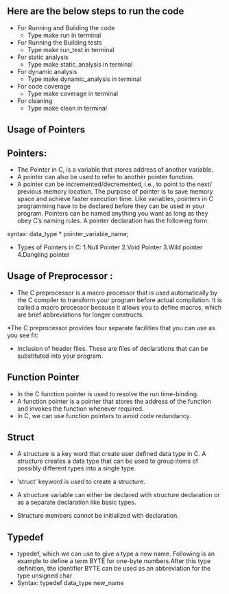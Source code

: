 ##  Here are the below steps to run the code

 * For Running and Building the code
   * Type make run in terminal
 * For Running the Building tests
   * Type make run_test in terminal
 * For static analysis
   * Type make static_analysis in terminal
 * For dynamic analysis
   * Type make dynamic_analysis in terminal
 * For code coverage
   * Type make coverage in terminal
 * For cleaning
   * Type make clean in terminal
  
  
## Usage of Pointers

## Pointers:
* The Pointer in C, is a variable that stores address of another variable.
*  A pointer can also be used to refer to another pointer function.
*   A pointer can be incremented/decremented, i.e., to point to the next/ previous memory location. The purpose of pointer is to save memory space and achieve faster execution time.
Like variables, pointers in C programming have to be declared before they can be used in your program. Pointers can be named anything you want as long as they obey C’s naming rules. A pointer declaration has the following form.

 syntax:
data_type * pointer_variable_name;

* Types of Pointers in C:
1.Null Pointer
2.Void Pointer
3.Wild pointer
4.Dangling pointer

## Usage of Preprocessor :

* The C preprocessor is a macro processor that is used automatically by the C compiler to transform your program before actual compilation. It is called a macro processor because it allows you to define macros, which are brief abbreviations for longer constructs.

*The C preprocessor provides four separate facilities that you can use as you see fit:

* Inclusion of header files. These are files of declarations that can be substituted into your program.

## Function Pointer
* In the C function pointer is used to resolve the run time-binding. 
* A function pointer is a pointer that stores the address of the function and invokes the function whenever required.
*  In C, we can use function pointers to avoid code redundancy.

## Struct

* A structure is a key word that create user defined data type in C. A structure creates a data type that can be used to group items of possibly different types into a single type.

* ‘struct’ keyword is used to create a structure. 

* A structure variable can either be declared with structure declaration or as a separate declaration like basic types.
* Structure members cannot be initialized with declaration. 

## Typedef

* typedef, which we can use to give a type a new name. Following is an example to define a term BYTE for one-byte numbers.After this type definition, the identifier BYTE can be used as an abbreviation for the type unsigned char
* Syntax: typedef data_type new_name
